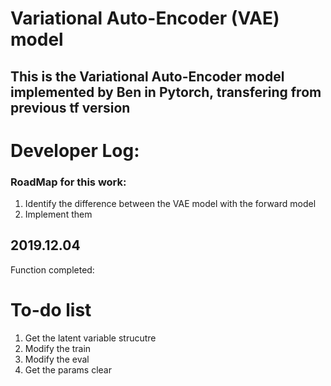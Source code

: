 # Variational Auto-Encoder (VAE) model
## This is the Variational Auto-Encoder model implemented by Ben in Pytorch, transfering from previous tf version 
# Developer Log:

### RoadMap for this work:
1. Identify the difference between the VAE model with the forward model
2. Implement them

## 2019.12.04
Function completed:

# To-do list
1. Get the latent variable strucutre
2. Modify the train 
3. Modify the eval
4. Get the params clear
